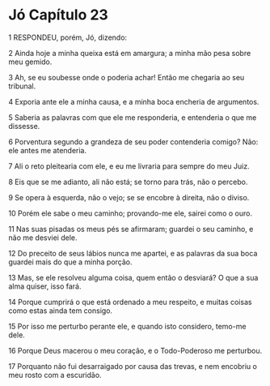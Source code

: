 # Jó Capítulo 23

1	RESPONDEU, porém, Jó, dizendo:

2	Ainda hoje a minha queixa está em amargura; a minha mão pesa sobre meu gemido.

3	Ah, se eu soubesse onde o poderia achar! Então me chegaria ao seu tribunal.

4	Exporia ante ele a minha causa, e a minha boca encheria de argumentos.

5	Saberia as palavras com que ele me responderia, e entenderia o que me dissesse.

6	Porventura segundo a grandeza de seu poder contenderia comigo? Não: ele antes me atenderia.

7	Ali o reto pleitearia com ele, e eu me livraria para sempre do meu Juiz.

8	Eis que se me adianto, ali não está; se torno para trás, não o percebo.

9	Se opera à esquerda, não o vejo; se se encobre à direita, não o diviso.

10	Porém ele sabe o meu caminho; provando-me ele, sairei como o ouro.

11	Nas suas pisadas os meus pés se afirmaram; guardei o seu caminho, e não me desviei dele.

12	Do preceito de seus lábios nunca me apartei, e as palavras da sua boca guardei mais do que a minha porção.

13	Mas, se ele resolveu alguma coisa, quem então o desviará? O que a sua alma quiser, isso fará.

14	Porque cumprirá o que está ordenado a meu respeito, e muitas coisas como estas ainda tem consigo.

15	Por isso me perturbo perante ele, e quando isto considero, temo-me dele.

16	Porque Deus macerou o meu coração, e o Todo-Poderoso me perturbou.

17	Porquanto não fui desarraigado por causa das trevas, e nem encobriu o meu rosto com a escuridão.

